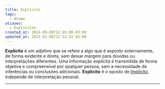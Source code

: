 ```yaml
---
title: Explícito
tags:
  - Átomo
aliases:
  - Explícitos
created_at: 2024-09-09T12:45:00-03:00
updated_at: 2025-02-08T22:52:42-03:00
---
```


**Explícito** é um adjetivo que se refere a algo que é exposto externamente, de forma evidente e direta, sem deixar margem para dúvidas ou interpretações diferentes. Uma informação explícita é transmitida de forma objetiva e compreensível por qualquer pessoa, sem a necessidade de inferências ou conclusões adicionais. **Explícito** é o oposto de [Implícito](content/atomos/2024/09/09/Implícito.md), independe de interpretação pessoal.

---

